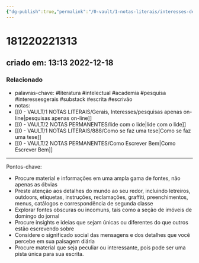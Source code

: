 ```yaml
---
{"dg-publish":true,"permalink":"/0-vault/1-notas-literais/interesses-de-pesquisa/dicas-de-pesquisa/","tags":["literatura","intelectual","academia","pesquisa","interessesgerais","substack","escrita","escrivão"],"dgHomeLink":true,"dgShowLocalGraph":true,"dgShowFileTree":true,"dgEnableSearch":true}
---
```


# 181220221313
## criado em: 13:13 2022-12-18

### Relacionado
- palavras-chave: #literatura #intelectual #academia #pesquisa #interessesgerais #substack #escrita #escrivão 
- notas: 
- [[0 - VAULT/1 NOTAS LITERAIS/Gerais, Interesses/pesquisas apenas on-line\|pesquisas apenas on-line]]
- [[0 - VAULT/2 NOTAS PERMANENTES/lide com o lide\|lide com o lide]]
- [[0 - VAULT/1 NOTAS LITERAIS/888/Como se faz uma tese\|Como se faz uma tese]]
- [[0 - VAULT/2 NOTAS PERMANENTES/Como Escrever Bem\|Como Escrever Bem]]

---
Pontos-chave:

- Procure material e informações em uma ampla gama de fontes, não apenas as óbvias
- Preste atenção aos detalhes do mundo ao seu redor, incluindo letreiros, outdoors, etiquetas, instruções, reclamações, graffiti, preenchimentos, menus, catálogos e correspondência de segunda classe
- Explorar fontes obscuras ou incomuns, tais como a seção de imóveis de domingo do jornal
- Procure insights e ideias que sejam únicas ou diferentes do que outros estão escrevendo sobre
- Considere o significado social das mensagens e dos detalhes que você percebe em sua paisagem diária
- Procure material que seja peculiar ou interessante, pois pode ser uma pista única para sua escrita.

